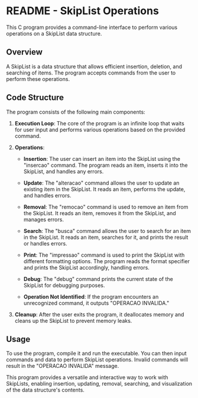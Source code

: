 # README - SkipList Operations

This C program provides a command-line interface to perform various operations on a SkipList data structure.

## Overview
A SkipList is a data structure that allows efficient insertion, deletion, and searching of items. The program accepts commands from the user to perform these operations.

## Code Structure
The program consists of the following main components:

1. **Execution Loop**: The core of the program is an infinite loop that waits for user input and performs various operations based on the provided command.

2. **Operations**:
   - **Insertion**: The user can insert an item into the SkipList using the "insercao" command. The program reads an item, inserts it into the SkipList, and handles any errors.
   
   - **Update**: The "alteracao" command allows the user to update an existing item in the SkipList. It reads an item, performs the update, and handles errors.
   
   - **Removal**: The "remocao" command is used to remove an item from the SkipList. It reads an item, removes it from the SkipList, and manages errors.
   
   - **Search**: The "busca" command allows the user to search for an item in the SkipList. It reads an item, searches for it, and prints the result or handles errors.
   
   - **Print**: The "impressao" command is used to print the SkipList with different formatting options. The program reads the format specifier and prints the SkipList accordingly, handling errors.
   
   - **Debug**: The "debug" command prints the current state of the SkipList for debugging purposes.

   - **Operation Not Identified**: If the program encounters an unrecognized command, it outputs "OPERACAO INVALIDA."

3. **Cleanup**: After the user exits the program, it deallocates memory and cleans up the SkipList to prevent memory leaks.

## Usage
To use the program, compile it and run the executable. You can then input commands and data to perform SkipList operations. Invalid commands will result in the "OPERACAO INVALIDA" message.

This program provides a versatile and interactive way to work with SkipLists, enabling insertion, updating, removal, searching, and visualization of the data structure's contents.
